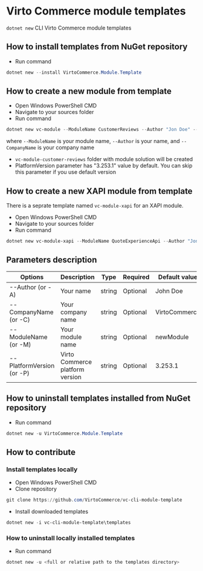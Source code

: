 # Virto Commerce module templates

`dotnet new` CLI Virto Commerce module templates

## How to install templates from NuGet repository

* Run command

```PowerShell
dotnet new --install VirtoCommerce.Module.Template
```

## How to create a new module from template

* Open Windows PowerShell CMD
* Navigate to your sources folder
* Run command

```PowerShell
dotnet new vc-module --ModuleName CustomerReviews --Author "Jon Doe" --CompanyName VirtoCommerce --PlatformVersion "3.253.1"
```

where `--ModuleName` is your module name, `--Author` is your name, and `--CompanyName` is your company name

* `vc-module-customer-reviews` folder with module solution will be created
* PlatformVersion parameter has "3.253.1" value by default. You can skip this parameter if you use default version

## How to create a new XAPI module from template
There is a seprate template named `vc-module-xapi` for an XAPI module.

* Open Windows PowerShell CMD
* Navigate to your sources folder
* Run command

```PowerShell
dotnet new vc-module-xapi --ModuleName QuoteExperienceApi --Author "Jon Doe" --CompanyName VirtoCommerce --PlatformVersion "3.253.1"
```

## Parameters description

| Options | Description | Type | Required | Default value |
|--------|-------------|------|----------|---------------|
| --Author (or -A) | Your name | string | Optional| John Doe |
| --CompanyName (or -C) | Your company name| string | Optional | VirtoCommerce |
| --ModuleName (or -M) | Your module name | string | Optional | newModule |
| --PlatformVersion (or -P) | Virto Commerce platform version | string | Optional | 3.253.1 |

## How to uninstall templates installed from NuGet repository

* Run command

```PowerShell
dotnet new -u VirtoCommerce.Module.Template
```

## How to contribute

### Install templates locally

* Open Windows PowerShell CMD
* Clone repository

```PowerShell
git clone https://github.com/VirtoCommerce/vc-cli-module-template
```

* Install downloaded templates

```PowerShell
dotnet new -i vc-cli-module-template\templates
```

### How to uninstall locally installed templates

* Run command

```PowerShell
dotnet new -u <full or relative path to the templates directory>
```
